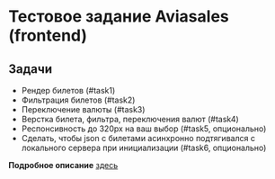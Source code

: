 # Тестовое задание Aviasales (frontend)

## Задачи
 - Рендер билетов (#task1)
 - Фильтрация билетов (#task2)
 - Переключение валюты (#task3)
 - Верстка билета, фильтра, переключения валют (#task4)
 - Респонсивность до 320px на ваш выбор (#task5, опционально)
 - Сделать, чтобы json с билетами асинхронно подтягивался с локального сервера при инициализации (#task6, опционально)
 
**Подробное описание** [здесь](https://github.com/KosyanMedia/test-tasks/tree/master/aviasales)
